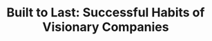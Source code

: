 ---
title: "Built to Last: Successful Habits of Visionary Companies"
description: "Ditulis di tahun 1994, Built to Last mencoba menganalisis deretan perusahaan yang sukses (long term), dengan yang tidak, dan mencoba untuk menemukan benang merah, apa yang membuat sebuah perusahaan bisa tahan banting dan sukses di waktu yang lama."
cover: "/images/reading/built-to-last.jpeg"
publishDate: 2022-01-11
authors: "Jim Collins"
---